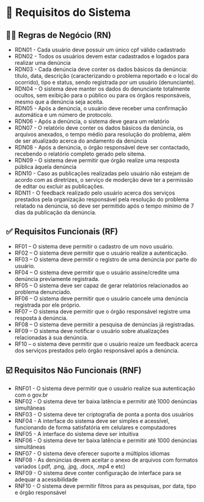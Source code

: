 # 📃 Requisitos do Sistema


## 🧑‍💼 Regras de Negócio (RN)
- RDN01 - Cada usuário deve possuir um único cpf válido cadastrado
- RDN02 - Todos os usuários devem estar cadastrados e logados para realizar uma denúncia
- RDN03 - Cada denúncia deve conter os dados básicos da denúncia: título, data, descrição (caracterizando o problema reportado e o local do ocorrido), tipo e status, sendo registrada por um usuário (denunciante).
- RDN04 - O sistema deve manter os dados do denunciante totalmente ocultos, sem exibição para o público ou para os órgãos responsáveis, mesmo que a denúncia seja aceita.
- RDN05 - Após a denúncia, o usuário deve receber uma confirmação automática e um número de protocolo.
- RDN06 - Após a denúncia, o sistema deve geara um relatório
- RDN07 - O relatório deve conter os dados básicos da denúncia, os arquivos anexados, o tempo médio para resolução do problema, além de ser atualizado acerca do andamento da denúncia 
- RDN08 - Após a denúncia, o órgão responsável deve ser contactado, recebendo o relatório completo gerado pelo sitema.
- RDN09 - O sistema deve permitir que órgão realize uma resposta pública àquela denúncia
- RDN10 - Caso as publicações realizadas pelo usuário não estejam de acordo com as diretrizes, o serviço de moderção deve ter a permissão de editar ou excluir as publicações.
- RDN11 - O feedback realizado pelo usuário acerca dos serviços prestados pela organização responsável pela resolução do problema relatado na denúncia, só deve ser permitido após o tempo mínimo de 7 dias da publicação da denúncia.

## ✅ Requisitos Funcionais (RF)
- RF01 – O sistema deve permitir o cadastro de um novo usuário.
- RF02 – O sistema deve permitir que o usuário realize a autenticação.
- RF03 – O sistema deve permitir o registro de uma denúncia por parte do usuário.
- RF04 – O sistema deve permitir que o usuário assine/credite uma denúncia previamente registrada.
- RF05 – O sistema deve ser capaz de gerar relatórios relacionados ao problema denunciado.
- RF06 – O sistema deve permitir que o usuário cancele uma denúncia registrada por ele próprio.
- RF07 – O sistema deve permitir que o órgão responsável registre uma resposta à denúncia.
- RF08 – O sistema deve permitir a pesquisa de denúncias já registradas.
- RF09 – O sistema deve notificar o usuário sobre atualizações relacionadas à sua denúncia.
- RF10 – o sistema deve permitir que o usuário reaize um feedback acerca dos serviços prestados pelo órgão responsável após a denúncia. 

## :ballot_box_with_check: Requisitos Não Funcionais (RNF)
- RNF01 - O sistema deve permitir que o usuário realize sua autenticação com o gov.br
- RNF02 - O sistema deve ter baixa latência e permitir até 1000 denúncias simultâneas
- RNF03 - O sistema deve ter criptografia de ponta a ponta dos usuários
- RNF04 - A interface do sistema deve ser simples e acessível, funcionando de forma satisfatória em celulares e computadores
- RNF05 - A interface do sistema deve ser intuitiva
- RNF06 - O sistema deve ter baixa latência e permitir até 1000 denúncias simultâneas
- RNF07 - O sistema deve oferecer suporte a múltiplos idiomas
- RNF08 - As denúncias devem aceitar o anexo de arquivos com formatos variados (.pdf, .png, .jpg, .docx, .mp4 e etc)
- RNF09 - O sistema deve conter configuração de interface para se adequar a acessibilidade
- RNF10 - O sistema deve permitir filtros para as pesquisas, por data, tipo e órgão responsável
